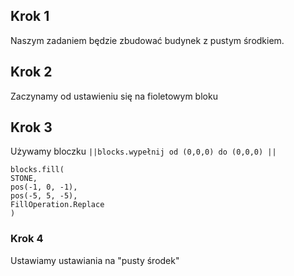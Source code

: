 ## Krok 1
Naszym zadaniem będzie zbudować budynek z pustym środkiem.

## Krok 2
Zaczynamy od ustawieniu się na fioletowym bloku

## Krok 3
Używamy bloczku ``||blocks.wypełnij od (0,0,0) do (0,0,0) ||``

```blocks
blocks.fill(
STONE,
pos(-1, 0, -1),
pos(-5, 5, -5),
FillOperation.Replace
)

```
### Krok 4
Ustawiamy ustawiania na "pusty środek"
